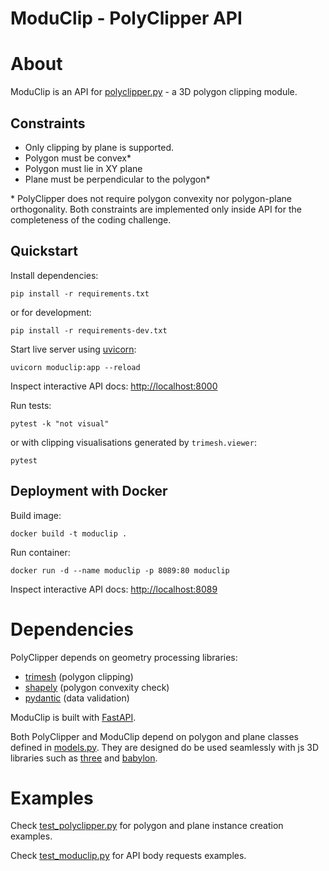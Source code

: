 # ModuClip - PolyClipper API #

# About #

ModuClip is an API for [polyclipper.py](polyclipper.py) - a 3D polygon clipping module.

## Constraints ##

- Only clipping by plane is supported.
- Polygon must be convex\*
- Polygon must lie in XY plane
- Plane must be perpendicular to the polygon\*

\* PolyClipper does not require polygon convexity nor polygon-plane orthogonality. 
Both constraints are implemented only inside API for the completeness of the coding challenge.

## Quickstart ##

Install dependencies:

``` shell
pip install -r requirements.txt
```

or for development:

``` shell
pip install -r requirements-dev.txt
```

Start live server using [uvicorn](https://www.uvicorn.org/):

``` shell
uvicorn moduclip:app --reload
```

Inspect interactive API docs: <http://localhost:8000>

Run tests:

``` shell
pytest -k "not visual"
```

or with clipping visualisations generated by `trimesh.viewer`:

``` shell
pytest
```

## Deployment with Docker ##

Build image:

``` shell
docker build -t moduclip .
```

Run container:

``` shell
docker run -d --name moduclip -p 8089:80 moduclip
```

Inspect interactive API docs: <http://localhost:8089>

# Dependencies #

PolyClipper depends on geometry processing libraries:

- [trimesh](https://trimsh.org/index.html) (polygon clipping)
- [shapely](https://shapely.readthedocs.io/en/stable/) (polygon convexity check)
- [pydantic](https://docs.pydantic.dev/) (data validation)

ModuClip is built with [FastAPI](https://fastapi.tiangolo.com/).

Both PolyClipper and ModuClip depend on polygon and plane classes defined in [models.py](models.py).
They are designed do be used seamlessly with js 3D libraries such as
[three](https://threejs.org/) and [babylon](https://www.babylonjs.com/).

# Examples #

Check [test_polyclipper.py](test_polyclipper.py) for polygon and plane instance creation examples.

Check [test_moduclip.py](test_moduclip.py) for API body requests examples.

